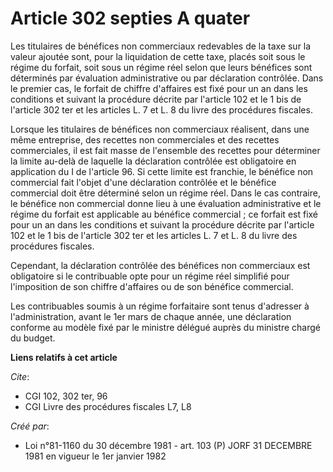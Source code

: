 # Article 302 septies A quater

Les titulaires de bénéfices non commerciaux redevables de la taxe sur la valeur ajoutée sont, pour la liquidation de cette
taxe, placés soit sous le régime du forfait, soit sous un régime réel selon que leurs bénéfices sont déterminés par
évaluation administrative ou par déclaration contrôlée. Dans le premier cas, le forfait de chiffre d'affaires est fixé pour
un an dans les conditions et suivant la procédure décrite par l'article 102 et le 1 bis de l'article 302 ter et les articles
L. 7 et L. 8 du livre des procédures fiscales.

Lorsque les titulaires de bénéfices non commerciaux réalisent, dans une même entreprise, des recettes non commerciales et des
recettes commerciales, il est fait masse de l'ensemble des recettes pour déterminer la limite au-delà de laquelle la
déclaration contrôlée est obligatoire en application du I de l'article 96. Si cette limite est franchie, le bénéfice non
commercial fait l'objet d'une déclaration contrôlée et le bénéfice commercial doit être déterminé selon un régime réel. Dans
le cas contraire, le bénéfice non commercial donne lieu à une évaluation administrative et le régime du forfait est
applicable au bénéfice commercial ; ce forfait est fixé pour un an dans les conditions et suivant la procédure décrite par
l'article 102 et le 1 bis de l'article 302 ter et les articles L. 7 et L. 8 du livre des procédures fiscales.

Cependant, la déclaration contrôlée des bénéfices non commerciaux est obligatoire si le contribuable opte pour un régime réel
simplifié pour l'imposition de son chiffre d'affaires ou de son bénéfice commercial.

Les contribuables soumis à un régime forfaitaire sont tenus d'adresser à l'administration, avant le 1er mars de chaque année,
une déclaration conforme au modèle fixé par le ministre délégué auprès du ministre chargé du budget.

**Liens relatifs à cet article**

_Cite_:

  - CGI 102, 302 ter, 96
  - CGI Livre des procédures fiscales L7, L8

_Créé par_:

  - Loi n°81-1160 du 30 décembre 1981 - art. 103 (P) JORF 31 DECEMBRE 1981 en vigueur le 1er janvier 1982
